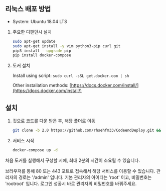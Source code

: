## 리눅스 배포 방법

+ System: Ubuntu 18.04 LTS

1. 주요한 디팬던시 설치

    ```bash
    sudo apt-get update
    sudo apt-get install -y vim python3-pip curl git
    pip3 install --upgrade pip
    pip install docker-compose
    ```

2. 도커 설치

    Install using script: `sudo curl -sSL get.docker.com | sh`

    Other installation methods: [https://docs.docker.com/install/](https://docs.docker.com/install/)

## 설치

1. 깃으로 코드를 다운 받은 후, 해당 폴더로 이동

    ```bash
    git clone -b 2.0 https://github.com/rhsehfm33/CodeendDeploy.git && cd CodeendDeploy
    ```

2. 서비스 시작

    ```bash
    docker-compose up -d
    ```

처음 도커를 실행해서 구성할 시에, 최대 2분의 시간이 소요될 수 있습니다.

브라우저를 통해 80 또는 443 포트로 접속해서 해당 서비스를 이용할 수 있습니다.
관리자의 경로는 '/admin' 입니다.
기본 관리자의 아이디는 'root' 이고, 비밀번호는 'rootroot' 입니다.
로그인 성공시 바로 관리자의 비밀번호를 바꿔주세요.